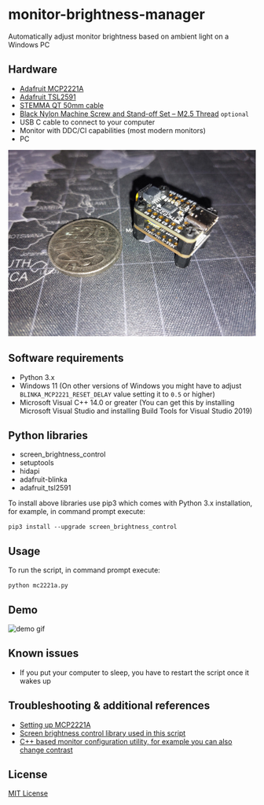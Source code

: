 # monitor-brightness-manager
Automatically adjust monitor brightness based on ambient light on a Windows PC

## Hardware
* [Adafruit MCP2221A](https://www.adafruit.com/product/4471)
* [Adafruit TSL2591](https://www.adafruit.com/product/1980)
* [STEMMA QT 50mm cable](https://www.adafruit.com/product/4399)
* [Black Nylon Machine Screw and Stand-off Set – M2.5 Thread](https://www.adafruit.com/product/3299) `optional`
* USB C cable to connect to your computer
* Monitor with DDC/CI capabilities (most modern monitors)
* PC

![hardware screenshot](https://github.com/nickGermi/monitor-brightness-manager/raw/main/mcp2221a-tsl2591.jpg)

## Software requirements

* Python 3.x
* Windows 11 (On other versions of Windows you might have to adjust `BLINKA_MCP2221_RESET_DELAY` value setting it to `0.5` or higher)
* Microsoft Visual C++ 14.0 or greater (You can get this by installing Microsoft Visual Studio and installing Build Tools for Visual Studio 2019)

## Python libraries

* screen_brightness_control
* setuptools
* hidapi
* adafruit-blinka
* adafruit_tsl2591

To install above libraries use pip3 which comes with Python 3.x installation, for example, in command prompt execute:
```
pip3 install --upgrade screen_brightness_control
```

## Usage

To run the script, in command prompt execute:
```
python mc2221a.py
```

## Demo

![demo gif](https://github.com/nickGermi/monitor-brightness-manager/raw/main/demo.gif)

## Known issues

* If you put your computer to sleep, you have to restart the script once it wakes up

## Troubleshooting & additional references

* [Setting up MCP2221A](https://learn.adafruit.com/circuitpython-libraries-on-any-computer-with-mcp2221/windows)
* [Screen brightness control library used in this script](https://pypi.org/project/screen-brightness-control/)
* [C++ based monitor configuration utility, for example you can also change contrast](https://github.com/scottaxcell/winddcutil?msclkid=4472c115b29411eca79cd7052c4b75a4)

## License

[MIT License](https://github.com/nickGermi/monitor-brightness-manager/blob/main/LICENSE)
